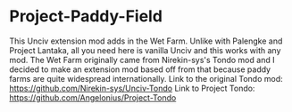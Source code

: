 # Project-Paddy-Field
This Unciv extension mod adds in the Wet Farm. Unlike with Palengke and Project Lantaka, all you need here is vanilla Unciv and this works with any mod. The Wet Farm originally came from Nirekin-sys's Tondo mod and I decided to make an extension mod based off from that because paddy farms are quite widespread internationally.
Link to the original Tondo mod: https://github.com/Nirekin-sys/Unciv-Tondo
Link to Project Tondo: https://github.com/Angelonius/Project-Tondo
